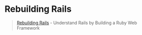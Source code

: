 # Rebuilding Rails

> [Rebuilding Rails](http://rebuilding-rails.com) - Understand Rails by Building a Ruby Web Framework 